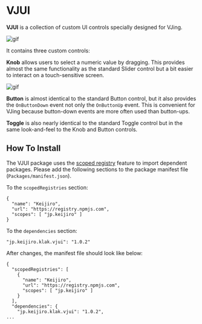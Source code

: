 VJUI
====

**VJUI** is a collection of custom UI controls specially designed for VJing.

![gif](https://i.imgur.com/COKYrxA.gif)

It contains three custom controls:

**Knob** allows users to select a numeric value by dragging. This provides
almost the same functionality as the standard Slider control but a bit easier
to interact on a touch-sensitive screen.

![gif](https://i.imgur.com/nktaIxg.gif)

**Button** is almost identical to the standard Button control, but it also
provides the `OnButtonDown` event not only the `OnButtonUp` event. This is
convenient for VJing because button-down events are more often used than
button-ups.

**Toggle** is also nearly identical to the standard Toggle control but in the
same look-and-feel to the Knob and Button controls.

How To Install
--------------

The VJUI package uses the [scoped registry] feature to import dependent
packages. Please add the following sections to the package manifest file
(`Packages/manifest.json`).

To the `scopedRegistries` section:

```
{
  "name": "Keijiro",
  "url": "https://registry.npmjs.com",
  "scopes": [ "jp.keijiro" ]
}
```

To the `dependencies` section:

```
"jp.keijiro.klak.vjui": "1.0.2"
```

After changes, the manifest file should look like below:

```
{
  "scopedRegistries": [
    {
      "name": "Keijiro",
      "url": "https://registry.npmjs.com",
      "scopes": [ "jp.keijiro" ]
    }
  ],
  "dependencies": {
    "jp.keijiro.klak.vjui": "1.0.2",
...
```

[scoped registry]: https://docs.unity3d.com/Manual/upm-scoped.html

